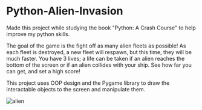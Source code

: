# Python-Alien-Invasion
Made this project while studying the book "Python: A Crash Course" to help improve my python skills.

The goal of the game is the fight off as many alien fleets as possible! As each fleet is destroyed, a new fleet will respawn, but this time, they will be much faster. You have 3 lives; a life can be taken if an alien reaches the bottom of the screen or if an alien collides with your ship. See how far you can get, and set a high score!

This project uses OOP design and the Pygame library to draw the interactable objects to the screen and manipulate them.                                                                                                                                                                                                                                                                                      






![alien](https://user-images.githubusercontent.com/45768739/54247097-a95b5980-4505-11e9-8428-ad71f3b407b8.gif)
